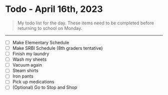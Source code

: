 # Todo - April 16th, 2023
> My todo list for the day.
> These items need to be completed before returning to school on Monday.
___

 - [ ] Make Elementary Schedule
 - [ ] Make SRBI Schedule (8th graders tentative)
 - [ ] Finish my laundry
 - [ ] Wash my sheets
 - [ ] Vacuum again
 - [ ] Steam shirts
 - [ ] Iron pants
 - [ ] Pick up medications
 - [ ] (Optional) Go to Stop and Shop
